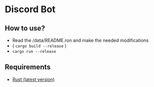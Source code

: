 # Discord Bot

## How to use?
* Read the /data/README.ron and make the needed modifications
* ( ```cargo build --release``` )
* ```cargo run --release```

## Requirements
* [Rust (latest version)](https://www.rust-lang.org/)
